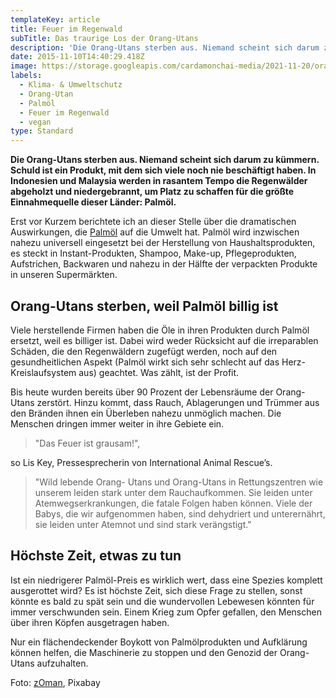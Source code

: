 ```yaml
---
templateKey: article
title: Feuer im Regenwald
subTitle: Das traurige Los der Orang-Utans
description: 'Die Orang-Utans sterben aus. Niemand scheint sich darum zu kümmern. Schuld ist ein Produkt, mit dem sich viele noch nie beschäftigt haben: Palmöl.'
date: 2015-11-10T14:40:29.418Z
image: https://storage.googleapis.com/cardamonchai-media/2021-11-20/orang-utan-2943873-1280-jpg-imagine-f8f8f8_98945f_1280_853/640.webp
labels:
  - Klima- & Umweltschutz
  - Orang-Utan
  - Palmöl
  - Feuer im Regenwald
  - vegan
type: Standard
---
```


**Die Orang-Utans sterben aus. Niemand scheint sich darum zu kümmern. Schuld ist ein Produkt, mit dem sich viele noch nie beschäftigt haben. In Indonesien und Malaysia werden in rasantem Tempo die Regenwälder abgeholzt und niedergebrannt, um Platz zu schaffen für die größte Einnahmequelle dieser Länder: Palmöl.**

Erst vor Kurzem berichtete ich an dieser Stelle über die dramatischen Auswirkungen, die [Palmöl](/2015/05/palmoel/) auf die Umwelt hat. Palmöl wird inzwischen nahezu universell eingesetzt bei der Herstellung von Haushaltsprodukten, es steckt in Instant-Produkten, Shampoo, Make-up, Pflegeprodukten, Aufstrichen, Backwaren und nahezu in der Hälfte der verpackten Produkte in unseren Supermärkten.

## Orang-Utans sterben, weil Palmöl billig ist

Viele herstellende Firmen haben die Öle in ihren Produkten durch Palmöl ersetzt, weil es billiger ist. Dabei wird weder Rücksicht auf die irreparablen Schäden, die den Regenwäldern zugefügt werden, noch auf den gesundheitlichen Aspekt (Palmöl wirkt sich sehr schlecht auf das Herz-Kreislaufsystem aus) geachtet. Was zählt, ist der Profit.

Bis heute wurden bereits über 90 Prozent der Lebensräume der Orang-Utans zerstört. Hinzu kommt, dass Rauch, Ablagerungen und Trümmer aus den Bränden ihnen ein Überleben nahezu unmöglich machen. Die Menschen dringen immer weiter in ihre Gebiete ein.

> "Das Feuer ist grausam!",

so Lis Key, Pressesprecherin von International Animal Rescue’s.

> "Wild lebende Orang- Utans und Orang-Utans in Rettungszentren wie unserem leiden stark unter dem Rauchaufkommen. Sie leiden unter Atemwegserkrankungen, die fatale Folgen haben können. Viele der Babys, die wir aufgenommen haben, sind dehydriert und unterernährt, sie leiden unter Atemnot und sind stark verängstigt."

## Höchste Zeit, etwas zu tun

Ist ein niedrigerer Palmöl-Preis es wirklich wert, dass eine Spezies komplett ausgerottet wird? Es ist höchste Zeit, sich diese Frage zu stellen, sonst könnte es bald zu spät sein und die wundervollen Lebewesen könnten für immer verschwunden sein. Einem Krieg zum Opfer gefallen, den Menschen über ihren Köpfen ausgetragen haben.

Nur ein flächendeckender Boykott von Palmölprodukten und Aufklärung können helfen, die Maschinerie zu stoppen und den Genozid der Orang-Utans aufzuhalten.

Foto: [zOman](https://pixabay.com/users/z0man-6079540/), Pixabay
